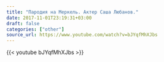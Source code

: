 ```yaml
---
title: "Пародия на Меркель. Актер Саша Любанов."
date: 2017-11-01T23:19:31+03:00
draft: false
categories: ["other"]
source_url: https://www.youtube.com/watch?v=bJYqfMhXJbs
---
```

<div class="row">
  <div class="col-6">
    {{< youtube bJYqfMhXJbs >}}
  </div>
</div>
<!--more-->
